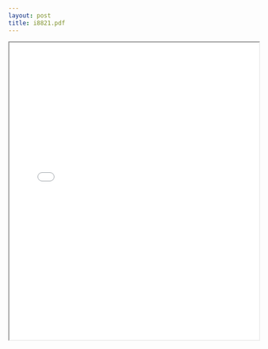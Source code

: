 ```yaml
---
layout: post
title: i8821.pdf
---
```


<div class="pdf-container">
<iframe src="/irs.ea/assets/pdfs/i8821.pdf" height="600" width="100%" allowFullScreen="true"></iframe>
</div>


